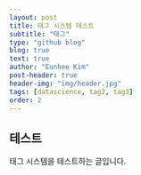 ```yaml
---
layout: post
title: 태그 시스템 테스트
subtitle: "태그"
type: "github blog"
blog: true
text: true
author: "Eunhee Kim"
post-header: true
header-img: "img/header.jpg"
tags: [datascience, tag2, tag3]
order: 2
---
```


## 테스트

태그 시스템을 테스트하는 글입니다.